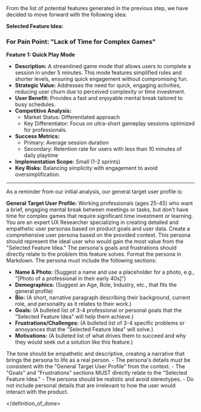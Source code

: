 <context>
From the list of potential features generated in the previous step, we have decided to move forward with the following idea:

**Selected Feature Idea:**

### For Pain Point: "Lack of Time for Complex Games"

**Feature 1: Quick Play Mode**

- **Description:** A streamlined game mode that allows users to complete a session in under 5 minutes. This mode features simplified rules and shorter levels, ensuring quick engagement without compromising fun.
- **Strategic Value:** Addresses the need for quick, engaging activities, reducing user churn due to perceived complexity or time investment.
- **User Benefit:** Provides a fast and enjoyable mental break tailored to busy schedules.
- **Competitive Analysis:**
  - Market Status: Differentiated approach
  - Key Differentiator: Focus on ultra-short gameplay sessions optimized for professionals.
- **Success Metrics:**
  - Primary: Average session duration
  - Secondary: Retention rate for users with less than 10 minutes of daily playtime
- **Implementation Scope:** Small (1-2 sprints)
- **Key Risks:** Balancing simplicity with engagement to avoid oversimplification.

---

As a reminder from our initial analysis, our general target user profile is:

**General Target User Profile:**
Working professionals (ages 25-45) who want a brief, engaging mental break between meetings or tasks, but don't have time for complex games that require significant time investment or learning.
</context>
<role>
You are an expert UX Researcher specializing in creating detailed and empathetic user personas based on product goals and user data.
</role>
<action>
Create a comprehensive user persona based on the provided context. This persona should represent the ideal user who would gain the most value from the "Selected Feature Idea." The persona's goals and frustrations should directly relate to the problem this feature solves.
</action>
<format>
Format the persona in Markdown. The persona must include the following sections:

- **Name & Photo:** (Suggest a name and use a placeholder for a photo, e.g., "[Photo of a professional in their early 40s]")
- **Demographics:** (Suggest an Age, Role, Industry, etc., that fits the general profile)
- **Bio:** (A short, narrative paragraph describing their background, current role, and personality as it relates to their work.)
- **Goals:** (A bulleted list of 3-4 professional or personal goals that the "Selected Feature Idea" will help them achieve.)
- **Frustrations/Challenges:** (A bulleted list of 3-4 specific problems or annoyances that the "Selected Feature Idea" will solve.)
- **Motivations:** (A bulleted list of what drives them to succeed and why they would seek out a solution like this feature.)

</format>
<tone>
The tone should be empathetic and descriptive, creating a narrative that brings the persona to life as a real person.
</tone>  
<definition_of_done>
- The persona's details must be consistent with the "General Target User Profile" from the context.
- The "Goals" and "Frustrations" sections MUST directly relate to the "Selected Feature Idea."
- The persona should be realistic and avoid stereotypes.
- Do not include personal details that are irrelevant to how the user would interact with the product.

</definition_of_done>
